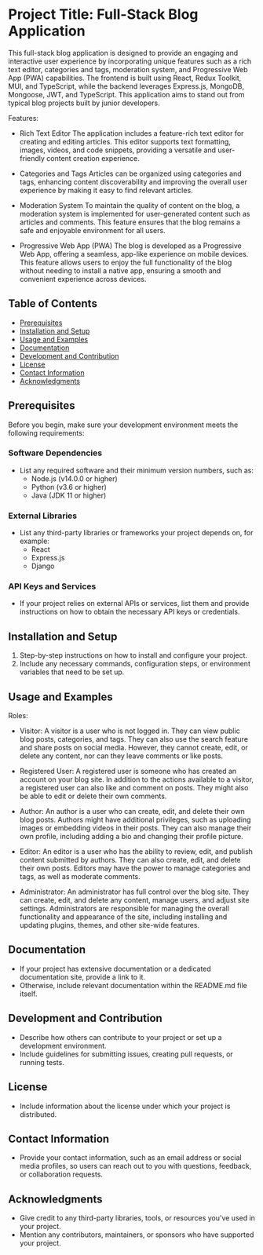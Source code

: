 # Project Title: Full-Stack Blog Application

This full-stack blog application is designed to provide an engaging and interactive user experience by incorporating unique features such as a rich text editor, categories and tags, moderation system, and Progressive Web App (PWA) capabilities. The frontend is built using React, Redux Toolkit, MUI, and TypeScript, while the backend leverages Express.js, MongoDB, Mongoose, JWT, and TypeScript. This application aims to stand out from typical blog projects built by junior developers.

Features:

-   Rich Text Editor
    The application includes a feature-rich text editor for creating and editing articles. This editor supports text formatting, images, videos, and code snippets, providing a versatile and user-friendly content creation experience.

-   Categories and Tags
    Articles can be organized using categories and tags, enhancing content discoverability and improving the overall user experience by making it easy to find relevant articles.

-   Moderation System
    To maintain the quality of content on the blog, a moderation system is implemented for user-generated content such as articles and comments. This feature ensures that the blog remains a safe and enjoyable environment for all users.

-   Progressive Web App (PWA)
    The blog is developed as a Progressive Web App, offering a seamless, app-like experience on mobile devices. This feature allows users to enjoy the full functionality of the blog without needing to install a native app, ensuring a smooth and convenient experience across devices.

## Table of Contents

-   [Prerequisites](#prerequisites)
-   [Installation and Setup](#installation-and-setup)
-   [Usage and Examples](#usage-and-examples)
-   [Documentation](#documentation)
-   [Development and Contribution](#development-and-contribution)
-   [License](#license)
-   [Contact Information](#contact-information)
-   [Acknowledgments](#acknowledgments)

## Prerequisites

Before you begin, make sure your development environment meets the following requirements:

### Software Dependencies

-   List any required software and their minimum version numbers, such as:
    -   Node.js (v14.0.0 or higher)
    -   Python (v3.6 or higher)
    -   Java (JDK 11 or higher)

### External Libraries

-   List any third-party libraries or frameworks your project depends on, for example:
    -   React
    -   Express.js
    -   Django

### API Keys and Services

-   If your project relies on external APIs or services, list them and provide instructions on how to obtain the necessary API keys or credentials.

## Installation and Setup

1. Step-by-step instructions on how to install and configure your project.
2. Include any necessary commands, configuration steps, or environment variables that need to be set up.

## Usage and Examples

Roles:

-   Visitor: A visitor is a user who is not logged in. They can view public blog posts, categories, and tags. They can also use the search feature and share posts on social media. However, they cannot create, edit, or delete any content, nor can they leave comments or like posts.

-   Registered User: A registered user is someone who has created an account on your blog site. In addition to the actions available to a visitor, a registered user can also like and comment on posts. They might also be able to edit or delete their own comments.

-   Author: An author is a user who can create, edit, and delete their own blog posts. Authors might have additional privileges, such as uploading images or embedding videos in their posts. They can also manage their own profile, including adding a bio and changing their profile picture.

-   Editor: An editor is a user who has the ability to review, edit, and publish content submitted by authors. They can also create, edit, and delete their own posts. Editors may have the power to manage categories and tags, as well as moderate comments.

-   Administrator: An administrator has full control over the blog site. They can create, edit, and delete any content, manage users, and adjust site settings. Administrators are responsible for managing the overall functionality and appearance of the site, including installing and updating plugins, themes, and other site-wide features.

## Documentation

-   If your project has extensive documentation or a dedicated documentation site, provide a link to it.
-   Otherwise, include relevant documentation within the README.md file itself.

## Development and Contribution

-   Describe how others can contribute to your project or set up a development environment.
-   Include guidelines for submitting issues, creating pull requests, or running tests.

## License

-   Include information about the license under which your project is distributed.

## Contact Information

-   Provide your contact information, such as an email address or social media profiles, so users can reach out to you with questions, feedback, or collaboration requests.

## Acknowledgments

-   Give credit to any third-party libraries, tools, or resources you've used in your project.
-   Mention any contributors, maintainers, or sponsors who have supported your project.
